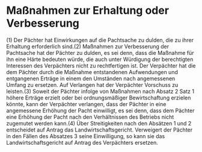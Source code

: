 # Maßnahmen zur Erhaltung oder Verbesserung

(1) Der Pächter hat Einwirkungen auf die Pachtsache zu dulden, die zu ihrer Erhaltung erforderlich sind.(2) Maßnahmen zur Verbesserung der Pachtsache hat der Pächter zu dulden, es sei denn, dass die Maßnahme für ihn eine Härte bedeuten würde, die auch unter Würdigung der berechtigten Interessen des Verpächters nicht zu rechtfertigen ist. Der Verpächter hat die dem Pächter durch die Maßnahme entstandenen Aufwendungen und entgangenen Erträge in einem den Umständen nach angemessenen Umfang zu ersetzen. Auf Verlangen hat der Verpächter Vorschuss zu leisten.(3) Soweit der Pächter infolge von Maßnahmen nach Absatz 2 Satz 1 höhere Erträge erzielt oder bei ordnungsmäßiger Bewirtschaftung erzielen könnte, kann der Verpächter verlangen, dass der Pächter in eine angemessene Erhöhung der Pacht einwilligt, es sei denn, dass dem Pächter eine Erhöhung der Pacht nach den Verhältnissen des Betriebs nicht zugemutet werden kann.(4) Über Streitigkeiten nach den Absätzen 1 und 2 entscheidet auf Antrag das Landwirtschaftsgericht. Verweigert der Pächter in den Fällen des Absatzes 3 seine Einwilligung, so kann sie das Landwirtschaftsgericht auf Antrag des Verpächters ersetzen. 

